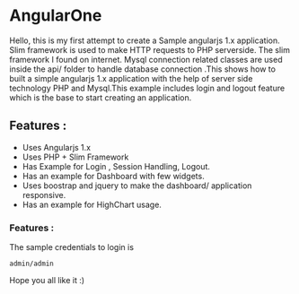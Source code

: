 # AngularOne
Hello, this is my first attempt to create a Sample angularjs 1.x application. Slim framework is used to make HTTP requests to PHP serverside. The slim framework I found on internet.
Mysql connection related classes are used inside the api/ folder to handle database connection .This shows how to built a simple angularjs 1.x application 
with the help of server side technology PHP and Mysql.This example includes login and logout feature which is the base to start creating an application.

## Features :
*	Uses Angularjs 1.x
*	Uses PHP + Slim Framework 
*	Has Example for Login , Session Handling, Logout.
*	Has an example for Dashboard with few widgets.
*	Uses boostrap and jquery to make the dashboard/ application responsive.
*	Has an example for HighChart usage.

### Features :
The sample credentials to login is
```
admin/admin
```

Hope you all like it :)